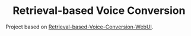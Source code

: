 <div align="center">

<h1>Retrieval-based Voice Conversion</h1>

</div>


Project based on [Retrieval-based-Voice-Conversion-WebUI](https://github.com/RVC-Project/Retrieval-based-Voice-Conversion-WebUI/tree/main).
